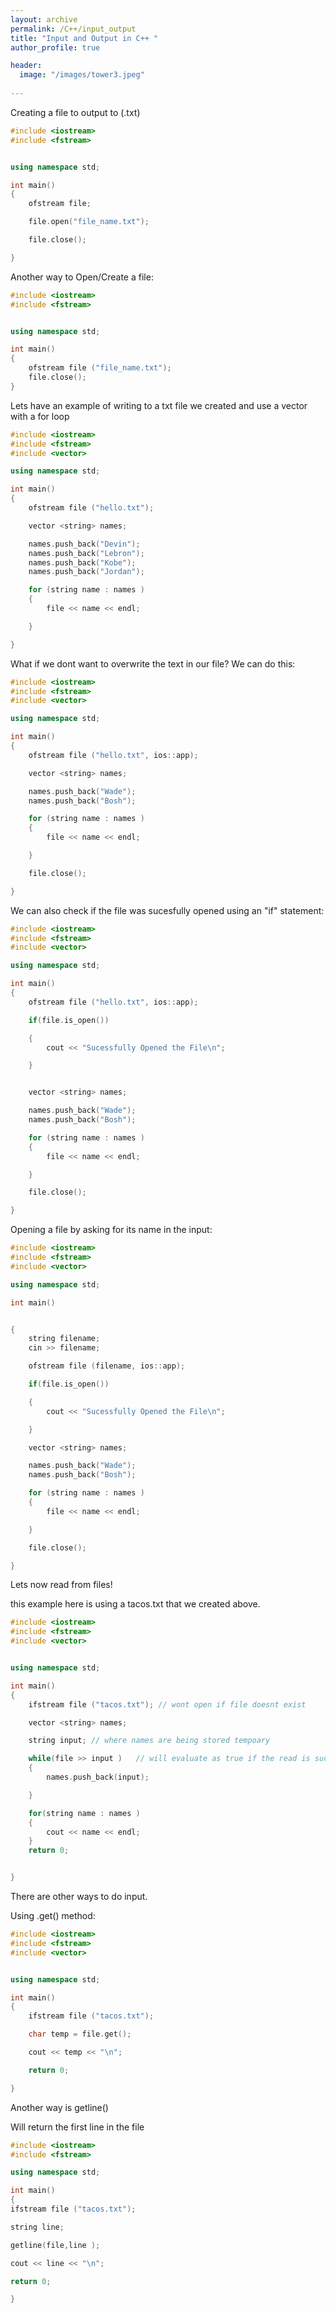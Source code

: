 ```yaml
---
layout: archive
permalink: /C++/input_output
title: "Input and Output in C++ "
author_profile: true

header:
  image: "/images/tower3.jpeg"
  
---
```



Creating a file to output to (.txt)


```cpp
#include <iostream>
#include <fstream>


using namespace std;

int main()
{
    ofstream file;

    file.open("file_name.txt");  

    file.close();

}
```


Another way to Open/Create a file:

```cpp
#include <iostream>
#include <fstream>


using namespace std;

int main()
{
    ofstream file ("file_name.txt");
    file.close();
}
```


Lets have an example of writing to a txt file we created and use a vector with a for loop

```cpp
#include <iostream>
#include <fstream>
#include <vector>

using namespace std;

int main()
{
    ofstream file ("hello.txt"); 

    vector <string> names;

    names.push_back("Devin");
    names.push_back("Lebron");
    names.push_back("Kobe");
    names.push_back("Jordan");

    for (string name : names )
    {
        file << name << endl;

    }

}
```


What if we dont want to overwrite the text in our file? We can do this:

```cpp
#include <iostream>
#include <fstream>
#include <vector>

using namespace std;

int main()
{
    ofstream file ("hello.txt", ios::app); 

    vector <string> names;

    names.push_back("Wade");
    names.push_back("Bosh");

    for (string name : names )
    {
        file << name << endl;

    }

    file.close();

}

```


We can also check if the file was sucesfully opened using an "if" statement:


```cpp
#include <iostream>
#include <fstream>
#include <vector>

using namespace std;

int main()
{
    ofstream file ("hello.txt", ios::app); 

    if(file.is_open())   

    {
        cout << "Sucessfully Opened the File\n";

    }


    vector <string> names;

    names.push_back("Wade");
    names.push_back("Bosh");

    for (string name : names )
    {
        file << name << endl;

    }

    file.close();

}

```

Opening a file by asking for its name in the input:

```cpp
#include <iostream>
#include <fstream>
#include <vector>

using namespace std;

int main()


{
    string filename;
    cin >> filename;

    ofstream file (filename, ios::app); 

    if(file.is_open())   

    {
        cout << "Sucessfully Opened the File\n";

    }

    vector <string> names;

    names.push_back("Wade");
    names.push_back("Bosh");

    for (string name : names )
    {
        file << name << endl;

    }

    file.close();

}
```


Lets now read from files!

this example here is using a tacos.txt that we created above.


```cpp
#include <iostream>
#include <fstream>
#include <vector>


using namespace std;

int main()
{
    ifstream file ("tacos.txt"); // wont open if file doesnt exist

    vector <string> names;

    string input; // where names are being stored tempoary

    while(file >> input )   // will evaluate as true if the read is sucessful (return file)
    {
        names.push_back(input);

    }

    for(string name : names )
    {
        cout << name << endl;
    }
    return 0;


}
```


There are other ways to do input.

Using .get() method:

```cpp
#include <iostream>
#include <fstream>
#include <vector>


using namespace std;

int main()
{
    ifstream file ("tacos.txt"); 

    char temp = file.get(); 

    cout << temp << "\n";

    return 0;

}  
```


Another way is getline()

Will return the first line in the file

```cpp
#include <iostream>
#include <fstream>

using namespace std;

int main()
{
ifstream file ("tacos.txt"); 

string line;

getline(file,line );  

cout << line << "\n";

return 0;

}

```
